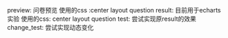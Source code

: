 preview: 问卷预览  使用的css :center layout question
result: 目前用于echarts实验 使用的css: center layout question
test: 尝试实现原result的效果
change_test: 尝试实现动态变化 